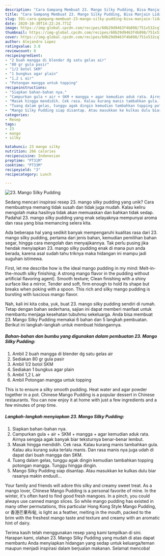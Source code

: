 ```yaml
---
description: "Cara Gampang Membuat 23. Mango Silky Pudding, Bisa Manjain Lidah"
title: "Cara Gampang Membuat 23. Mango Silky Pudding, Bisa Manjain Lidah"
slug: 591-cara-gampang-membuat-23-mango-silky-pudding-bisa-manjain-lidah
date: 2020-10-30T14:22:24.771Z
image: https://img-global.cpcdn.com/recipes/60b29d9463f4b898/751x532cq70/23-mango-silky-pudding-foto-resep-utama.jpg
thumbnail: https://img-global.cpcdn.com/recipes/60b29d9463f4b898/751x532cq70/23-mango-silky-pudding-foto-resep-utama.jpg
cover: https://img-global.cpcdn.com/recipes/60b29d9463f4b898/751x532cq70/23-mango-silky-pudding-foto-resep-utama.jpg
author: Alejandro Lopez
ratingvalue: 3.8
reviewcount: 8
recipeingredient:
- "2 buah mangga di blender dg satu gelas air"
- "80 gr gula pasir"
- "1/2 botol SKM"
- "1 bungkus agar plain"
- "1,2 L air"
- "Potongan mangga untuk topping"
recipeinstructions:
- "Siapkan bahan-bahan nya."
- "Campurkan gula + air + SKM + mangga + agar kemudian aduk rata. Airnya sengaja agak banyak biar teksturnya benar-benar lembut."
- "Masak hingga mendidih. Cek rasa. Kalau kurang manis tambahkan gula. Kalau aku kurang suka terlalu manis. Dan rasa manis nya juga udah di dapat dari buah mangga dan SKM."
- "Tuang dalam gelas, tunggu agak dingin kemudian tambahkan topping potongan mangga. Tunggu hingga dingin."
- "Mango Silky Pudding siap disantap. Atau masukkan ke kulkas dulu biar rasanya makin enduull..."
categories:
- Resep
tags:
- 23
- mango
- silky

katakunci: 23 mango silky 
nutrition: 266 calories
recipecuisine: Indonesian
preptime: "PT31M"
cooktime: "PT33M"
recipeyield: "3"
recipecategory: Lunch

---
```



![23. Mango Silky Pudding](https://img-global.cpcdn.com/recipes/60b29d9463f4b898/751x532cq70/23-mango-silky-pudding-foto-resep-utama.jpg)

Sedang mencari inspirasi resep 23. mango silky pudding yang unik? Cara membuatnya memang tidak susah dan tidak juga mudah. Kalau keliru mengolah maka hasilnya tidak akan memuaskan dan bahkan tidak sedap. Padahal 23. mango silky pudding yang enak selayaknya mempunyai aroma dan rasa yang bisa memancing selera kita.

Ada beberapa hal yang sedikit banyak mempengaruhi kualitas rasa dari 23. mango silky pudding, pertama dari jenis bahan, kemudian pemilihan bahan segar, hingga cara mengolah dan menyajikannya. Tak perlu pusing jika hendak menyiapkan 23. mango silky pudding enak di mana pun anda berada, karena asal sudah tahu triknya maka hidangan ini mampu jadi suguhan istimewa.

First, let me describe how is the ideal mango pudding in my mind: Melt-in-the-mouth silky finishing; A strong mango flavor in the pudding without artificial flavoring agent). Smooth texture; Clean finishing with a shiny surface like a mirror, Tender and soft, firm enough to hold its shape but breaks when poking with a spoon. This rich and silky mango pudding is bursting with luscious mango flavor.


Nah, kali ini kita coba, yuk, buat 23. mango silky pudding sendiri di rumah. Tetap dengan bahan sederhana, sajian ini dapat memberi manfaat untuk membantu menjaga kesehatan tubuhmu sekeluarga. Anda bisa membuat 23. Mango Silky Pudding memakai 6 bahan dan 5 langkah pembuatan. Berikut ini langkah-langkah untuk membuat hidangannya.

<!--inarticleads1-->

##### Bahan-bahan dan bumbu yang digunakan dalam pembuatan 23. Mango Silky Pudding:

1. Ambil 2 buah mangga di blender dg satu gelas air
1. Sediakan 80 gr gula pasir
1. Ambil 1/2 botol SKM
1. Sediakan 1 bungkus agar plain
1. Ambil 1,2 L air
1. Ambil Potongan mangga untuk topping


This is to ensure a silky smooth pudding. Heat water and agar powder together in a pot. Chinese Mango Pudding is a popular dessert in Chinese restaurants. You can now enjoy it at home with just a few ingredients and a few minutes of prep time. 

<!--inarticleads2-->

##### Langkah-langkah menyiapkan 23. Mango Silky Pudding:

1. Siapkan bahan-bahan nya.
1. Campurkan gula + air + SKM + mangga + agar kemudian aduk rata. Airnya sengaja agak banyak biar teksturnya benar-benar lembut.
1. Masak hingga mendidih. Cek rasa. Kalau kurang manis tambahkan gula. Kalau aku kurang suka terlalu manis. Dan rasa manis nya juga udah di dapat dari buah mangga dan SKM.
1. Tuang dalam gelas, tunggu agak dingin kemudian tambahkan topping potongan mangga. Tunggu hingga dingin.
1. Mango Silky Pudding siap disantap. Atau masukkan ke kulkas dulu biar rasanya makin enduull...


Your family and friends will adore this silky and creamy sweet treat. As a mango lover, Chinese Mango Pudding is a personal favorite of mine. In the winter, it&#39;s often hard to find good fresh mangoes. In a pinch, you could always use canned mango slices. So while mango pudding has existed in many other permutations, this particular Hong Kong Style Mango Pudding, or 香港芒果布甸, is light as a feather, melting in the mouth, packed to the brim with the freshest mango taste and texture and creamy with an aromatic hint of dairy. 

Terima kasih telah menggunakan resep yang kami tampilkan di sini. Harapan kami, olahan 23. Mango Silky Pudding yang mudah di atas dapat membantu Anda menyiapkan hidangan yang sedap untuk keluarga/teman maupun menjadi inspirasi dalam berjualan makanan. Selamat mencoba!
